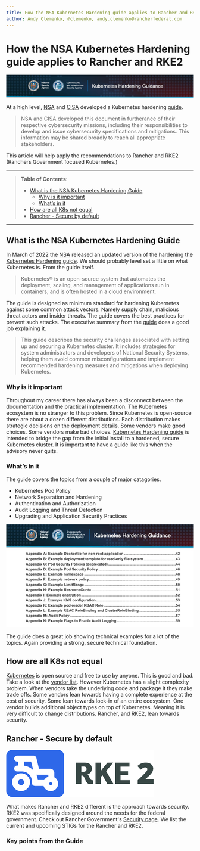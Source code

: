 ```yaml
---
title: How the NSA Kubernetes Hardening guide applies to Rancher and RKE2
author: Andy Clemenko, @clemenko, andy.clemenko@rancherfederal.com
---
```


# How the NSA Kubernetes Hardening guide applies to Rancher and RKE2

![logo](img/nsa_banner.jpg)

At a high level, [NSA](https://www.nsa.gov/) and [CISA](https://www.cisa.gov) developed a Kubernetes hardening [guide](https://www.cisa.gov/uscert/ncas/current-activity/2022/03/15/updated-kubernetes-hardening-guide
).

> NSA and CISA developed this document in furtherance of their respective cybersecurity missions, including their responsibilities to develop and issue cybersecurity specifications and mitigations. This information may be shared broadly to reach all appropriate stakeholders.

This article will help apply the recommendations to Rancher and RKE2 (Ranchers Government focused Kubernetes.)

---

> **Table of Contents**:
>
> * [What is the NSA Kubernetes Hardening Guide](#What-is-the-NSA-Kubernetes-Hardening-Guide)
>   * [Why is it important](#Why-is-it-important)
>   * [What’s in it](#What’s-in-it)
> * [How are all K8s not equal](#How-are-all-K8s-not-equal)
> * [Rancher - Secure by default](#Rancher---Secure-by-default)  

---

## What is the NSA Kubernetes Hardening Guide

In March of 2022 the [NSA](https://www.nsa.gov/) released an updated version of the hardening the [Kubernetes Hardening guide](https://www.cisa.gov/uscert/ncas/current-activity/2022/03/15/updated-kubernetes-hardening-guide). We should probably level set a little on what Kubernetes is. From the guide itself.

> Kubernetes® is an open-source system that automates the deployment, scaling, and management of applications run in containers, and is often hosted in a cloud environment.

The guide is designed as minimum standard for hardening Kubernetes against some common attack vectors. Namely supply chain, malicious threat actors and insider threats. The guide covers the best practices for prevent such attacks. The executive summary from the [guide](https://www.cisa.gov/uscert/ncas/current-activity/2022/03/15/updated-kubernetes-hardening-guide) does a good job explaining it.

> This guide describes the security challenges associated with setting up and securing a Kubernetes cluster. It includes strategies for system administrators and developers of National Security Systems, helping them avoid common misconfigurations and implement recommended hardening measures and mitigations when deploying Kubernetes.

### Why is it important

Throughout my career there has always been a disconnect between the documentation and the practical implementation. The Kubernetes ecosystem is no stranger to this problem. Since Kubernetes is open-source there are about a dozen different distributions. Each distribution makes strategic decisions on the deployment details. Some vendors make good choices. Some vendors make bad choices. [Kubernetes Hardening guide](https://www.cisa.gov/uscert/ncas/current-activity/2022/03/15/updated-kubernetes-hardening-guide) is intended to bridge the gap from the initial install to a hardened, secure Kubernetes cluster. It is important to have a guide like this when the advisory never quits.

### What’s in it

The guide covers the topics from a couple of major catagories.

* Kubernetes Pod Policy
* Network Separation and Hardening
* Authentication and Authorization
* Audit Logging and Threat Detection
* Upgrading and Application Security Practices

![rke2 logo](img/examples.jpg)

The guide does a great job showing technical examples for a lot of the topics. Again providing a strong, secure technical foundation.

## How are all K8s not equal

[Kubernetes](https://kubernetes.io/) is open source and free to use by anyone. This is good and bad. Take a look at the [vendor list](https://kubernetes.io/partners/#conformance). However Kubernetes has a slight complexity problem. When vendors take the underlying code and package it they make trade offs. Some vendors lean towards having a complete experience at the cost of security. Some lean towards lock-in of an entire ecosystem. One vendor builds additional object types on top of Kubernetes. Meaning it is very difficult to change distributions. Rancher, and RKE2, lean towards security.

## Rancher - Secure by default

![rke2 logo](img/rke2.png)

What makes Rancher and RKE2 different is the approach towards security. RKE2 was specifically designed around the needs for the federal government. Check out Rancher Government's [Security page](https://ranchergovernment.com/security). We list the current and upcoming STIGs for the Rancher and RKE2.

### Key points from the Guide

